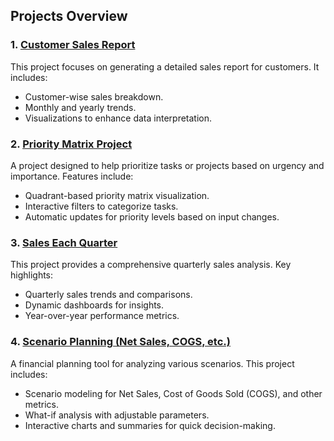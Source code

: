 ## Projects Overview

### 1. [Customer Sales Report](https://github.com/yourusername/CustomerSalesReport)
This project focuses on generating a detailed sales report for customers. It includes:
- Customer-wise sales breakdown.
- Monthly and yearly trends.
- Visualizations to enhance data interpretation.

### 2. [Priority Matrix Project](https://github.com/yourusername/PriorityMatrixProject)
A project designed to help prioritize tasks or projects based on urgency and importance. Features include:
- Quadrant-based priority matrix visualization.
- Interactive filters to categorize tasks.
- Automatic updates for priority levels based on input changes.

### 3. [Sales Each Quarter](https://github.com/yourusername/SalesEachQuarter)
This project provides a comprehensive quarterly sales analysis. Key highlights:
- Quarterly sales trends and comparisons.
- Dynamic dashboards for insights.
- Year-over-year performance metrics.

### 4. [Scenario Planning (Net Sales, COGS, etc.)](https://github.com/yourusername/ScenarioPlanning)
A financial planning tool for analyzing various scenarios. This project includes:
- Scenario modeling for Net Sales, Cost of Goods Sold (COGS), and other metrics.
- What-if analysis with adjustable parameters.
- Interactive charts and summaries for quick decision-making.
